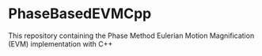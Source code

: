 # PhaseBasedEVMCpp
This repository containing the Phase Method Eulerian Motion Magnification (EVM) implementation with C++
